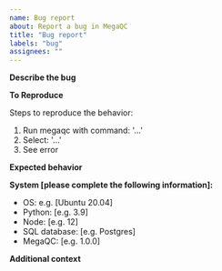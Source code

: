 ```yaml
---
name: Bug report
about: Report a bug in MegaQC
title: "Bug report"
labels: "bug"
assignees: ""
---
```


**Describe the bug**

<!-- A clear and concise description of what the bug is. -->

**To Reproduce**

Steps to reproduce the behavior:

1. Run megaqc with command: '...'
2. Select: '...'
3. See error

**Expected behavior**

<!-- A clear and concise description of what you expected to happen. -->

**System [please complete the following information]:**

- OS: e.g. [Ubuntu 20.04]
- Python: [e.g. 3.9]
- Node: [e.g. 12]
- SQL database: [e.g. Postgres]
- MegaQC: [e.g. 1.0.0]

**Additional context**

<!-- Add any other context about the problem here. -->
